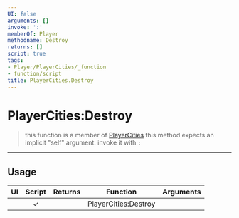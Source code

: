 ```yaml
---
UI: false
arguments: []
invoke: ':'
memberOf: Player
methodname: Destroy
returns: []
script: true
tags:
- Player/PlayerCities/_function
- function/script
title: PlayerCities.Destroy
---
```

# PlayerCities:Destroy
> this function is a member of [PlayerCities](civ-6/lua/PlayerCities.md)
> this method expects an implicit "self" argument. invoke it with `:`
-----
## Usage
|  UI | Script | Returns | Function | Arguments |
|:---:|:------:|-------:|:--------:|:---------|
| |✓||PlayerCities:Destroy||
